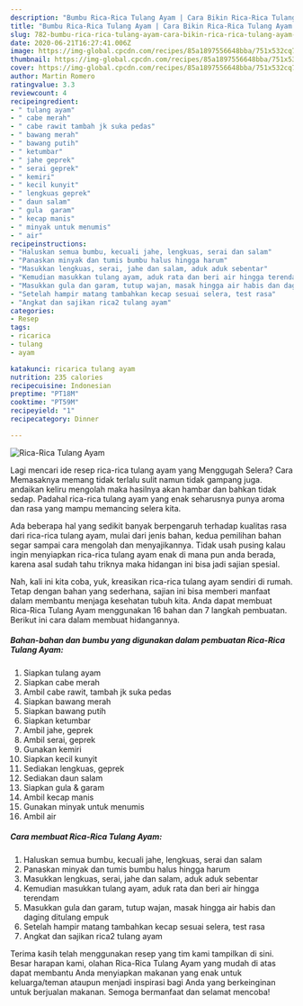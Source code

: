 ```yaml
---
description: "Bumbu Rica-Rica Tulang Ayam | Cara Bikin Rica-Rica Tulang Ayam Yang Enak Dan Lezat"
title: "Bumbu Rica-Rica Tulang Ayam | Cara Bikin Rica-Rica Tulang Ayam Yang Enak Dan Lezat"
slug: 782-bumbu-rica-rica-tulang-ayam-cara-bikin-rica-rica-tulang-ayam-yang-enak-dan-lezat
date: 2020-06-21T16:27:41.006Z
image: https://img-global.cpcdn.com/recipes/85a1897556648bba/751x532cq70/rica-rica-tulang-ayam-foto-resep-utama.jpg
thumbnail: https://img-global.cpcdn.com/recipes/85a1897556648bba/751x532cq70/rica-rica-tulang-ayam-foto-resep-utama.jpg
cover: https://img-global.cpcdn.com/recipes/85a1897556648bba/751x532cq70/rica-rica-tulang-ayam-foto-resep-utama.jpg
author: Martin Romero
ratingvalue: 3.3
reviewcount: 4
recipeingredient:
- " tulang ayam"
- " cabe merah"
- " cabe rawit tambah jk suka pedas"
- " bawang merah"
- " bawang putih"
- " ketumbar"
- " jahe geprek"
- " serai geprek"
- " kemiri"
- " kecil kunyit"
- " lengkuas geprek"
- " daun salam"
- " gula  garam"
- " kecap manis"
- " minyak untuk menumis"
- " air"
recipeinstructions:
- "Haluskan semua bumbu, kecuali jahe, lengkuas, serai dan salam"
- "Panaskan minyak dan tumis bumbu halus hingga harum"
- "Masukkan lengkuas, serai, jahe dan salam, aduk aduk sebentar"
- "Kemudian masukkan tulang ayam, aduk rata dan beri air hingga terendam"
- "Masukkan gula dan garam, tutup wajan, masak hingga air habis dan daging ditulang empuk"
- "Setelah hampir matang tambahkan kecap sesuai selera, test rasa"
- "Angkat dan sajikan rica2 tulang ayam"
categories:
- Resep
tags:
- ricarica
- tulang
- ayam

katakunci: ricarica tulang ayam 
nutrition: 235 calories
recipecuisine: Indonesian
preptime: "PT18M"
cooktime: "PT59M"
recipeyield: "1"
recipecategory: Dinner

---
```



![Rica-Rica Tulang Ayam](https://img-global.cpcdn.com/recipes/85a1897556648bba/751x532cq70/rica-rica-tulang-ayam-foto-resep-utama.jpg)

Lagi mencari ide resep rica-rica tulang ayam yang Menggugah Selera? Cara Memasaknya memang tidak terlalu sulit namun tidak gampang juga. andaikan keliru mengolah maka hasilnya akan hambar dan bahkan tidak sedap. Padahal rica-rica tulang ayam yang enak seharusnya punya aroma dan rasa yang mampu memancing selera kita.



Ada beberapa hal yang sedikit banyak berpengaruh terhadap kualitas rasa dari rica-rica tulang ayam, mulai dari jenis bahan, kedua pemilihan bahan segar sampai cara mengolah dan menyajikannya. Tidak usah pusing kalau ingin menyiapkan rica-rica tulang ayam enak di mana pun anda berada, karena asal sudah tahu triknya maka hidangan ini bisa jadi sajian spesial.


Nah, kali ini kita coba, yuk, kreasikan rica-rica tulang ayam sendiri di rumah. Tetap dengan bahan yang sederhana, sajian ini bisa memberi manfaat dalam membantu menjaga kesehatan tubuh kita. Anda dapat membuat Rica-Rica Tulang Ayam menggunakan 16 bahan dan 7 langkah pembuatan. Berikut ini cara dalam membuat hidangannya.

<!--inarticleads1-->

##### Bahan-bahan dan bumbu yang digunakan dalam pembuatan Rica-Rica Tulang Ayam:

1. Siapkan  tulang ayam
1. Siapkan  cabe merah
1. Ambil  cabe rawit, tambah jk suka pedas
1. Siapkan  bawang merah
1. Siapkan  bawang putih
1. Siapkan  ketumbar
1. Ambil  jahe, geprek
1. Ambil  serai, geprek
1. Gunakan  kemiri
1. Siapkan  kecil kunyit
1. Sediakan  lengkuas, geprek
1. Sediakan  daun salam
1. Siapkan  gula &amp; garam
1. Ambil  kecap manis
1. Gunakan  minyak untuk menumis
1. Ambil  air




<!--inarticleads2-->

##### Cara membuat Rica-Rica Tulang Ayam:

1. Haluskan semua bumbu, kecuali jahe, lengkuas, serai dan salam
1. Panaskan minyak dan tumis bumbu halus hingga harum
1. Masukkan lengkuas, serai, jahe dan salam, aduk aduk sebentar
1. Kemudian masukkan tulang ayam, aduk rata dan beri air hingga terendam
1. Masukkan gula dan garam, tutup wajan, masak hingga air habis dan daging ditulang empuk
1. Setelah hampir matang tambahkan kecap sesuai selera, test rasa
1. Angkat dan sajikan rica2 tulang ayam




Terima kasih telah menggunakan resep yang tim kami tampilkan di sini. Besar harapan kami, olahan Rica-Rica Tulang Ayam yang mudah di atas dapat membantu Anda menyiapkan makanan yang enak untuk keluarga/teman ataupun menjadi inspirasi bagi Anda yang berkeinginan untuk berjualan makanan. Semoga bermanfaat dan selamat mencoba!
